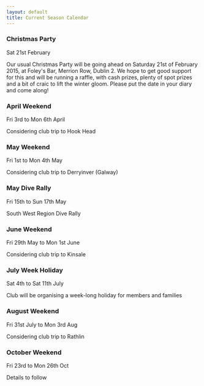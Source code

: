 ```yaml
---
layout: default
title: Current Season Calendar
---
```


<div class="row event">
  <div class="col-md-3">
    <h3>Christmas Party</h3>
    Sat 21st February
  </div>
  <div class="col-md-9">
    <p>
      Our usual Christmas Party will be going ahead on Saturday 21st of February 2015, at Foley's Bar, Merrion Row, Dublin 2. We hope to get good support for this and will be running a raffle, with cash prizes, plenty of spot prizes and a bit of craic to lift the winter gloom. Please put the date in your diary and come along!
    </p>
  </div>
</div>

<div class="row event">
  <div class="col-md-3">
    <h3>April Weekend</h3>
    Fri 3rd to Mon 6th April
  </div>
  <div class="col-md-9">
    <p>
      Considering club trip to Hook Head
    </p>
  </div>
</div>

<div class="row event">
  <div class="col-md-3">
    <h3>May Weekend</h3>
    Fri 1st to Mon 4th May
  </div>
  <div class="col-md-9">
    <p>
      Considering club trip to Derryinver (Galway)
    </p>
  </div>
</div>

<div class="row event">
  <div class="col-md-3">
    <h3>May Dive Rally</h3>
    Fri 15th to Sun 17th May
  </div>
  <div class="col-md-9">
    <p>
      South West Region Dive Rally
    </p>
  </div>
</div>

<div class="row event">
  <div class="col-md-3">
    <h3>June Weekend</h3>
    Fri 29th May to Mon 1st June
  </div>
  <div class="col-md-9">
    <p>
      Considering club trip to Kinsale
    </p>
  </div>
</div>

<div class="row event">
  <div class="col-md-3">
    <h3>July Week Holiday</h3>
    Sat 4th to Sat 11th July
  </div>
  <div class="col-md-9">
    <p>
      Club will be organising a week-long holiday for members and families
    </p>
  </div>
</div>

<div class="row event">
  <div class="col-md-3">
    <h3>August Weekend</h3>
    Fri 31st July to Mon 3rd Aug
  </div>
  <div class="col-md-9">
    <p>
      Considering club trip to Rathlin
    </p>
  </div>
</div>

<div class="row event">
  <div class="col-md-3">
    <h3>October Weekend</h3>
    Fri 23rd to Mon 26th Oct
  </div>
  <div class="col-md-9">
    <p>
      Details to follow
    </p>
  </div>
</div>

